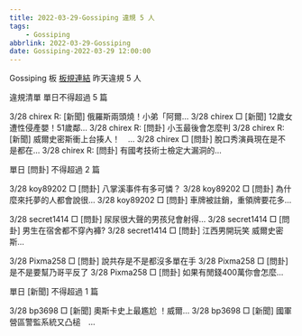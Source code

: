 ```yaml
---
title: 2022-03-29-Gossiping 違規 5 人
tags:
    - Gossiping
abbrlink: 2022-03-29-Gossiping
date: Gossiping-2022-03-29 12:00:00
---
```

Gossiping 板 [板規連結](https://www.ptt.cc/bbs/Gossiping/M.1637425085.A.07D.html)
昨天違規 5 人
<!-- more -->

違規清單
單日不得超過 5 篇

3/28 chirex R: [新聞] 俄羅斯兩頭燒！小弟「阿爾…
3/28 chirex □ [新聞] 12歲女遭性侵產嬰！51歲鄰…
3/28 chirex R: [問卦] 小玉最後會怎麼判
3/28 chirex R: [新聞] 威爾史密斯衝上台揍人！　…
3/28 chirex □ [問卦] 脫口秀演員現在是不是都在…
3/28 chirex R: [問卦] 有國考技術士檢定大漏洞的…

單日 [問卦] 不得超過 2 篇

3/28 koy89202 □ [問卦] 八掌溪事件有多可憐？
3/28 koy89202 □ [問卦] 為什麼來托夢的人都會說很…
3/28 koy89202 □ [問卦] 車牌被註銷，重領牌要花多…

3/28 secret1414 □ [問卦] 尿尿很大聲的男孩兒會射得…
3/28 secret1414 □ [問卦] 男生在宿舍都不穿內褲?
3/28 secret1414 □ [問卦] 江西男開玩笑 威爾史密斯…

3/28 Pixma258 □ [問卦] 說共存是不是都沒多單在手
3/28 Pixma258 □ [問卦] 是不是要幫乃哥平反了
3/28 Pixma258 □ [問卦] 如果有閒錢400萬你會怎麼…

單日 [新聞] 不得超過 1 篇

3/28 bp3698 □ [新聞] 奧斯卡史上最尷尬 ！威爾…
3/28 bp3698 □ [新聞] 國軍營區警監系統又凸槌　…
